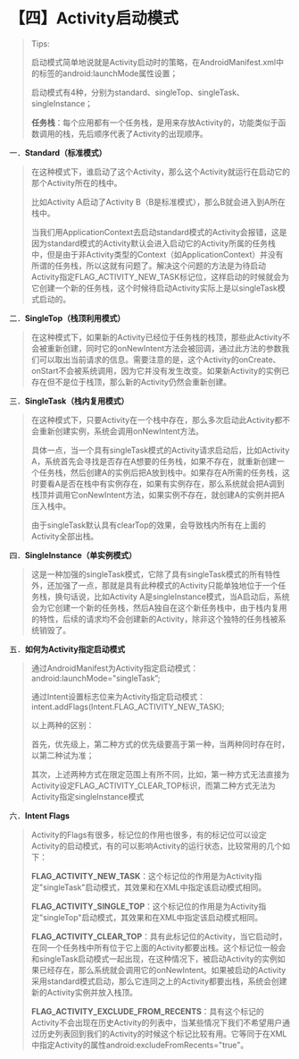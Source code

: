 # 【四】Activity启动模式

> Tips:
>
> ​    启动模式简单地说就是Activity启动时的策略，在AndroidManifest.xml中的标签的android:launchMode属性设置；
>
> ​    启动模式有4种，分别为standard、singleTop、singleTask、singleInstance；
>
> ​    **任务栈**：每个应用都有一个任务栈，是用来存放Activity的，功能类似于函数调用的栈，先后顺序代表了Activity的出现顺序。

一．**Standard（标准模式）**

> 在这种模式下，谁启动了这个Activity，那么这个Activity就运行在启动它的那个Activity所在的栈中。
>
> 比如Activity A启动了Activity B（B是标准模式），那么B就会进入到A所在栈中。
>
> 当我们用ApplicationContext去启动standard模式的Activity会报错，这是因为standard模式的Activity默认会进入启动它的Activity所属的任务栈中，但是由于非Activity类型的Context（如ApplicationContext）并没有所谓的任务栈，所以这就有问题了。解决这个问题的方法是为待启动Activity指定FLAG_ACTIVITY_NEW_TASK标记位，这样启动的时候就会为它创建一个新的任务栈，这个时候待启动Activity实际上是以singleTask模式启动的。

二．**SingleTop（**栈顶利用模式**）**

> 在这种模式下，如果新的Activity已经位于任务栈的栈顶，那些此Activity不会被重新创建，同时它的onNewIntent方法会被回调，通过此方法的参数我们可以取出当前请求的信息。需要注意的是，这个Activity的onCreate、onStart不会被系统调用，因为它并没有发生改变。如果新Activity的实例已存在但不是位于栈顶，那么新的Activity仍然会重新创建。

三．**SingleTask（**栈内复用模式**）**

> 在这种模式下，只要Activity在一个栈中存在，那么多次启动此Activity都不会重新创建实例，系统会调用onNewIntent方法。
>
> 具体一点，当一个具有singleTask模式的Activity请求启动后，比如Activity A，系统首先会寻找是否存在A想要的任务栈，如果不存在，就重新创建一个任务栈，然后创建A的实例后把A放到栈中。如果存在A所需的任务栈，这时要看A是否在栈中有实例存在，如果有实例存在，那么系统就会把A调到栈顶并调用它onNewIntent方法，如果实例不存在，就创建A的实例并把A压入栈中。
>
> 由于singleTask默认具有clearTop的效果，会导致栈内所有在上面的Activity全部出栈。

四．**SingleInstance（**单实例模式**）**

> 这是一种加强的singleTask模式，它除了具有singleTask模式的所有特性外，还加强了一点，那就是具有此种模式的Activity只能单独地位于一个任务栈，换句话说，比如Activity A是singleInstance模式，当A启动后，系统会为它创建一个新的任务栈，然后A独自在这个新任务栈中，由于栈内复用的特性，后续的请求均不会创建新的Activity，除非这个独特的任务栈被系统销毁了。

五．**如何为Activity指定启动模式**

> 通过AndroidManifest为Activity指定启动模式：android:launchMode="singleTask”;
>
> 通过Intent设置标志位来为Activity指定启动模式：intent.addFlags(Intent.FLAG_ACTIVITY_NEW_TASK);
>
> 以上两种的区别：
>
> ​    首先，优先级上，第二种方式的优先级要高于第一种，当两种同时存在时，以第二种试为准；
>
> ​    其次，上述两种方式在限定范围上有所不同，比如，第一种方式无法直接为Activity设定FLAG_ACTIVITY_CLEAR_TOP标识，而第二种方式无法为Activity指定singleInstance模式

六．**Intent Flags**

> Activity的Flags有很多，标记位的作用也很多，有的标记位可以设定Activity的启动模式，有的可以影响Activity的运行状态，比较常用的几个如下：
>
> **FLAG_ACTIVITY_NEW_TASK**：这个标记位的作用是为Activity指定"singleTask"启动模式，其效果和在XML中指定该启动模式相同。
>
> **FLAG_ACTIVITY_SINGLE_TOP**：这个标记位的作用是为Activity指定"singleTop"启动模式，其效果和在XML中指定该启动模式相同。
>
> **FLAG_ACTIVITY_CLEAR_TOP**：具有此标记位的Activity，当它启动时，在同一个任务栈中所有位于它上面的Activity都要出栈。这个标记位一般会和singleTask启动模式一起出现，在这种情况下，被启动Activity的实例如果已经存在，那么系统就会调用它的onNewIntent。如果被启动的Activity采用standard模式启动，那么它连同之上的Activity都要出栈，系统会创建新的Activity实例并放入栈顶。
>
> **FLAG_ACTIVITY_EXCLUDE_FROM_RECENTS**：具有这个标记的Activity不会出现在历史Activity的列表中，当某些情况下我们不希望用户通过历史列表回到我们的Activity的时候这个标记比较有用。它等同于在XML中指定Activity的属性android:excludeFromRecents="true"。
